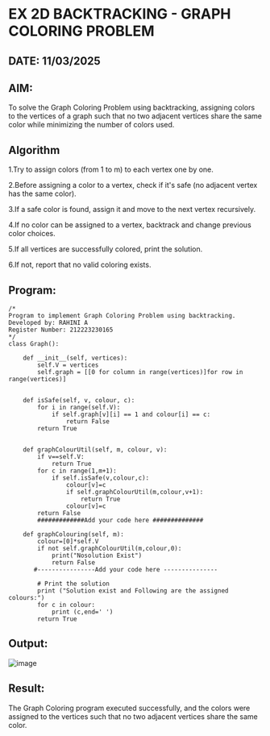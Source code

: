 # EX 2D BACKTRACKING - GRAPH COLORING PROBLEM
## DATE: 11/03/2025
## AIM:
To solve the Graph Coloring Problem using backtracking, assigning colors to the vertices of a graph such that no two adjacent vertices share the same color while minimizing the number of colors used.



## Algorithm
1.Try to assign colors (from 1 to m) to each vertex one by one.

2.Before assigning a color to a vertex, check if it's safe (no adjacent vertex has the same color).

3.If a safe color is found, assign it and move to the next vertex recursively.

4.If no color can be assigned to a vertex, backtrack and change previous color choices.

5.If all vertices are successfully colored, print the solution.

6.If not, report that no valid coloring exists.

## Program:
```
/*
Program to implement Graph Coloring Problem using backtracking.
Developed by: RAHINI A
Register Number: 212223230165
*/
class Graph():
 
    def __init__(self, vertices):
        self.V = vertices
        self.graph = [[0 for column in range(vertices)]for row in range(vertices)]
 
  
    def isSafe(self, v, colour, c):
        for i in range(self.V):
            if self.graph[v][i] == 1 and colour[i] == c:
                return False
        return True
     
    
    def graphColourUtil(self, m, colour, v):
        if v==self.V:
            return True
        for c in range(1,m+1):
            if self.isSafe(v,colour,c):
                colour[v]=c
                if self.graphColourUtil(m,colour,v+1):
                    return True
                colour[v]=c
        return False
        #############Add your code here ##############
 
    def graphColouring(self, m):
        colour=[0]*self.V
        if not self.graphColourUtil(m,colour,0):
            print("Nosolution Exist")
            return False
       #----------------Add your code here ---------------
 
        # Print the solution
        print ("Solution exist and Following are the assigned colours:")
        for c in colour:
            print (c,end=' ')
        return True

```

## Output:
![image](https://github.com/user-attachments/assets/59ff3968-a918-4522-907e-40b69110c81c)


## Result:
The Graph Coloring program executed successfully, and the colors were assigned to the vertices such that no two adjacent vertices share the same color.
